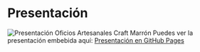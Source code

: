 # Presentación
![Presentación Oficios Artesanales Craft Marrón](https://github.com/user-attachments/assets/5eaf4ac9-e6a5-4a71-8893-e71ce19020b2)
Puedes ver la presentación embebida aquí: [Presentación en GitHub Pages](https://www.canva.com/design/DAGHff_Oslw/SJ70E0TSpU_OxoXHA_UsLw/view?utm_content=DAGHff_Oslw&utm_campaign=designshare&utm_medium=link2&utm_source=uniquelinks&utlId=hf7e4c1bad9)
